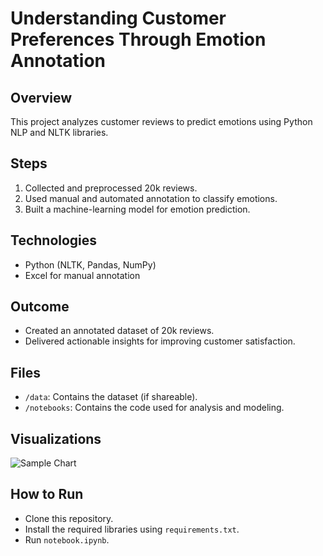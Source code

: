 # Understanding Customer Preferences Through Emotion Annotation
## Overview
This project analyzes customer reviews to predict emotions using Python NLP and NLTK libraries.

## Steps
1. Collected and preprocessed 20k reviews.
2. Used manual and automated annotation to classify emotions.
3. Built a machine-learning model for emotion prediction.

## Technologies
- Python (NLTK, Pandas, NumPy)
- Excel for manual annotation

## Outcome
- Created an annotated dataset of 20k reviews.
- Delivered actionable insights for improving customer satisfaction.

## Files
- `/data`: Contains the dataset (if shareable).
- `/notebooks`: Contains the code used for analysis and modeling.

## Visualizations
![Sample Chart](path/to/your/chart.png)

## How to Run
- Clone this repository.
- Install the required libraries using `requirements.txt`.
- Run `notebook.ipynb`.

